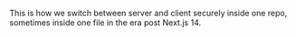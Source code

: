 This is how we switch between server and client securely inside one repo, sometimes inside one file in the era post Next.js 14.
